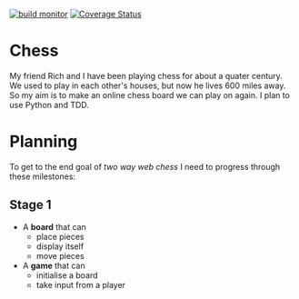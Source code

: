 [![build monitor](https://travis-ci.org/tomviner/chess.svg "build monitor")](https://travis-ci.org/tomviner/chess)
[![Coverage Status](https://coveralls.io/repos/tomviner/chess/badge.png?branch=master)](https://coveralls.io/r/tomviner/chess?branch=master)

Chess
=====

My friend Rich and I have been playing chess for about a quater century.
We used to play in each other's houses, but now he lives 600 miles away.
So my aim is to make an online chess board we can play on again.
I plan to use Python and TDD.

Planning
========

To get to the end goal of _two way web chess_ I need to progress through these milestones:

Stage 1
-------

- A **board** that can
    - place pieces
    - display itself
    - move pieces
- A **game** that can
    - initialise a board
    - take input from a player